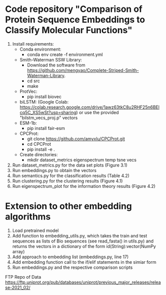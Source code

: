 # Code repository "Comparison of Protein Sequence Embeddings to Classify Molecular Functions"
1. Install requirements:
    * Conda environment: 
        * conda env create -f environment.yml
    * Smith-Waterman SSW Library:
        * Download the software from https://github.com/mengyao/Complete-Striped-Smith-Waterman-Library.
        * cd src
        * make
    * ProtVec:
        * pip install biovec
    * biLSTM:
        (Google Colab: https://colab.research.google.com/drive/1awz63tkC8u2RHF25n6BElcq5C_XS5wSt?usp=sharing)
        or use the provided "bilstm_vecs_proj.p" vectors
    * ESM-1b: 
        * pip install fair-esm
    * CPCProt:
        * git clone https://github.com/amyxlu/CPCProt.git
        * cd CPCProt
        * pip install -e .
    * Create directories: 
        * mkdir dataset_metrics eigenspectrum temp tsne vecs
2. Run dataset_metrics.py for the data set plots (Figure 3.1)
3. Run embeddings.py to obtain the vectors 
4. Run semantics.py for the classification results (Table 4.2)
5. Run clustering.py for the clustering results (Figure 4.1)
6. Run eigenspectrum_plot for the information theory results (Figure 4.2)

# Extension to other embedding algorithms
1. Load pretrained model
2. Add function to embedding_utils.py, which takes the train and test sequences as lists of Bio sequences (see read_fasta() in utils.py) and returns the vectors in a dictionary of the form id(String):vector(NumPy array)
3. Add approach to embedding list (embeddings.py, line 17)
4. Add embedding function call to the if/elif statements in the simiar form
5. Run embeddings.py and the respective comparison scripts


FTP Repo of Data https://ftp.uniprot.org/pub/databases/uniprot/previous_major_releases/release-2021_02/ 
